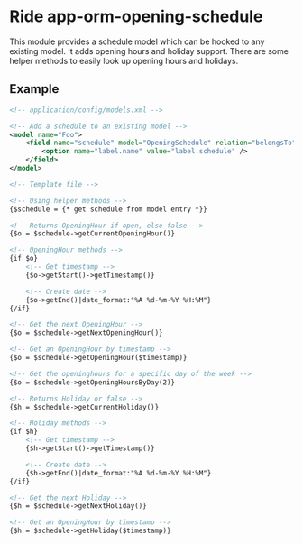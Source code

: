 # Ride app-orm-opening-schedule

This module provides a schedule model which can be hooked to any existing model.
It adds opening hours and holiday support.
There are some helper methods to easily look up opening hours and holidays.

## Example

```xml
<!-- application/config/models.xml -->

<!-- Add a schedule to an existing model -->
<model name="Foo">
    <field name="schedule" model="OpeningSchedule" relation="belongsTo">
        <option name="label.name" value="label.schedule" />
    </field>
</model>
```

```html
<!-- Template file -->

<!-- Using helper methods -->
{$schedule = {* get schedule from model entry *}}

<!-- Returns OpeningHour if open, else false -->
{$o = $schedule->getCurrentOpeningHour()}

<!-- OpeningHour methods -->
{if $o}
    <!-- Get timestamp -->
    {$o->getStart()->getTimestamp()}

    <!-- Create date -->
    {$o->getEnd()|date_format:"%A %d-%m-%Y %H:%M"}
{/if}

<!-- Get the next OpeningHour -->
{$o = $schedule->getNextOpeningHour()}

<!-- Get an OpeningHour by timestamp -->
{$o = $schedule->getOpeningHour($timestamp)}

<!-- Get the openinghours for a specific day of the week -->
{$o = $schedule->getOpeningHoursByDay(2)}

<!-- Returns Holiday or false -->
{$h = $schedule->getCurrentHoliday()}

<!-- Holiday methods -->
{if $h}
    <!-- Get timestamp -->
    {$h->getStart()->getTimestamp()}

    <!-- Create date -->
    {$h->getEnd()|date_format:"%A %d-%m-%Y %H:%M"}
{/if}

<!-- Get the next Holiday -->
{$h = $schedule->getNextHoliday()}

<!-- Get an OpeningHour by timestamp -->
{$h = $schedule->getHoliday($timestamp)}
```

